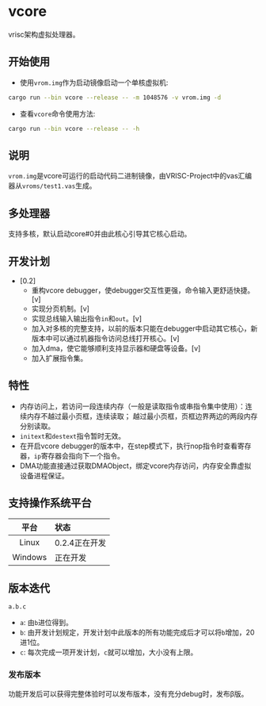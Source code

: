 # vcore

vrisc架构虚拟处理器。

## 开始使用

* 使用`vrom.img`作为启动镜像启动一个单核虚拟机:

```bash
cargo run --bin vcore --release -- -m 1048576 -v vrom.img -d
```

* 查看`vcore`命令使用方法:

```bash
cargo run --bin vcore --release -- -h
```

## 说明

`vrom.img`是vcore可运行的启动代码二进制镜像，由VRISC-Project中的vas汇编器从`vroms/test1.vas`生成。

## 多处理器

支持多核，默认启动core#0并由此核心引导其它核心启动。

## 开发计划

* [0.2]
  * 重构vcore debugger，使debugger交互性更强，命令输入更舒适快捷。[v]
  * 实现分页机制。[v]
  * 实现总线输入输出指令`in`和`out`。[v]
  * 加入对多核的完整支持，以前的版本只能在debugger中启动其它核心，新版本中可以通过机器指令访问总线打开核心。[v]
  * 加入dma，使它能够顺利支持显示器和硬盘等设备。[v]
  * 加入扩展指令集。

## 特性

* 内存访问上，若访问一段连续内存（一般是读取指令或串指令集中使用）：连续内存不越过最小页框，连续读取；
  越过最小页框，页框边界两边的两段内存分别读取。
* `initext`和`destext`指令暂时无效。
* 在开启vcore debugger的版本中，在step模式下，执行nop指令时查看寄存器，`ip`寄存器会指向下一个指令。
* DMA功能直接通过获取DMAObject，绑定vcore内存访问，内存安全靠虚拟设备进程保证。

## 支持操作系统平台

平台|状态
:-:|:-
Linux|0.2.4正在开发
Windows|正在开发

## 版本迭代

`a.b.c`

* `a`: 由`b`进位得到。
* `b`: 由开发计划规定，开发计划中此版本的所有功能完成后才可以将`b`增加，20进1位。
* `c`: 每次完成一项开发计划，`c`就可以增加，大小没有上限。

### 发布版本

功能开发后可以获得完整体验时可以发布版本，没有充分debug时，发布β版。
